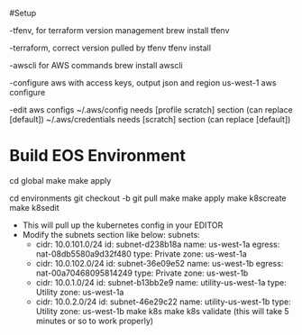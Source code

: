 #Setup

-tfenv, for terraform version management
 brew install tfenv

-terraform, correct version pulled by tfenv
tfenv install

-awscli for AWS commands
brew install awscli

-configure aws with access keys, output json and region us-west-1
aws configure

-edit aws configs
~/.aws/config needs [profile scratch] section (can replace [default])
~/.aws/credentials needs [scratch] section (can replace [default])

# Build EOS Environment

cd global
make
make apply

cd environments
git checkout -b <branch to build>
git pull
make
make apply
make k8screate
make k8sedit
  - This will pull up the kubernetes config in your EDITOR
  - Modify the subnets section like below:
      subnets:
      - cidr: 10.0.101.0/24
        id: subnet-d238b18a
        name: us-west-1a
        egress: nat-08db5580a9d32f480
        type: Private
        zone: us-west-1a
      - cidr: 10.0.102.0/24
        id: subnet-36e09e52
        name: us-west-1b
        egress: nat-00a70468095814249
        type: Private
        zone: us-west-1b
      - cidr: 10.0.1.0/24
        id: subnet-b13bb2e9
        name: utility-us-west-1a
        type: Utility
        zone: us-west-1a
      - cidr: 10.0.2.0/24
        id: subnet-46e29c22
        name: utility-us-west-1b
        type: Utility
        zone: us-west-1b
make k8s
make k8s validate (this will take 5 minutes or so to work properly)
